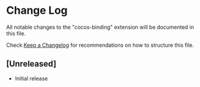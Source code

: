 # Change Log

All notable changes to the "cocos-binding" extension will be documented in this file.

Check [Keep a Changelog](http://keepachangelog.com/) for recommendations on how to structure this file.

## [Unreleased]

- Initial release